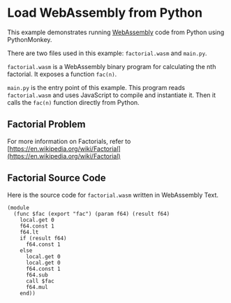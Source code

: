 # Load WebAssembly from Python

This example demonstrates running [WebAssembly](https://developer.mozilla.org/en-US/docs/WebAssembly) code from Python using
PythonMonkey.

There are two files used in this example: `factorial.wasm` and
`main.py`.

`factorial.wasm` is a WebAssembly binary program for calculating the
nth factorial. It exposes a function `fac(n)`.

`main.py` is the entry point of this example. This program reads 
`factorial.wasm` and uses JavaScript to compile and instantiate it.
Then it calls the `fac(n)` function directly from Python.

## Factorial Problem
For more information on Factorials, refer to [https://en.wikipedia.org/wiki/Factorial](https://en.wikipedia.org/wiki/Factorial)

## Factorial Source Code
Here is the source code for `factorial.wasm` written in WebAssembly
Text.

```wat
(module
  (func $fac (export "fac") (param f64) (result f64)
    local.get 0
    f64.const 1
    f64.lt
    if (result f64)
      f64.const 1
    else
      local.get 0
      local.get 0
      f64.const 1
      f64.sub
      call $fac
      f64.mul
    end))
```

